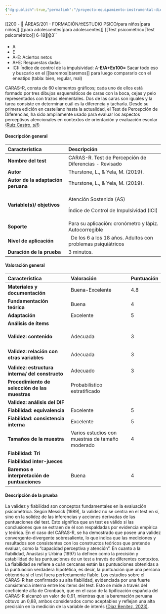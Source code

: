 ```yaml
---
{"dg-publish":true,"permalink":"/proyecto-equipamiento-instrumental-dioses/caras-r-test-de-percepcion-de-diferencias-revisado/"}
---
```


[[200 - 📌 ÁREAS/201 - FORMACIÓN/🤓ESTUDIO PSICO/para niños\|para niños]] [[para adolescentes\|para adolescentes]]  [[Test psicométrico\|Test psicométrico]]
6-18🎂⌚3´´
- A
- E
- A-E: Aciertos netos
- A+E: Respuestas dadas
- ICI: Índice de control de la impulsividad: A-**E/A+Ex100=**
Sacar todo eso y buscarlo en el [[baremos\|baremos]] para luego compararlo con el eneatipo (tabla: bien, regular, mal)

CARAS–R, consta de 60 elementos gráficos; cada uno de ellos está formado por tres dibujos esquemáticos de caras con la boca, cejas y pelo representados con trazos elementales. Dos de las caras son iguales y la tarea consiste en determinar cuál es la diferencia y tacharla. Desde su primera edición en castellano hasta la actualidad, el Test de Percepción de Diferencias, ha sido ampliamente usado para evaluar los aspectos perceptivos atencionales en contextos de orientación y evaluación escolar [(Ruiz Castro, s/f)](https://www.zotero.org/google-docs/?JhPRWM)
#### <a name="_t03x9a3y3uk3"></a>**Descripción general** 

|**Característica**|**Descripción**|
| :- | :- |
|**Nombre del test**|CARAS-R. Test de Percepción de Diferencias - Revisado|
|**Autor**|Thurstone, L., & Yela, M. (2019). |
|**Autor de la adaptación peruana**|Thurstone, L., & Yela, M. (2019). |
|**Variable(s)/ objetivos**|<p>Atención Sostenida (AS)</p><p>Índice de Control de Impulsividad (ICI)</p>|
|**Soporte**|Para su aplicación: cronómetro y lápiz. Autocorregible|
|**Nivel de aplicación**|` `De los 6 a los 18 años. Adultos con problemas psiquiátricos|
|**Duración de la prueba**|3 minutos. |
#### <a name="_s2ibwkzi410n"></a>**Valoración general**

|**Característica**|**Valoración**|**Puntuación**|
| :- | :- | :- |
|**Materiales y documentación**|Buena-Excelente|4\.8|
|**Fundamentación teórica**|Buena|4|
|**Adaptación**|Excelente|5|
|**Análisis de ítems**|||
|**Validez: contenido**|Adecuada|<p>3</p><p></p>|
|**Validez: relación con otras variables**|<p> </p><p>Adecuada</p>|<p> </p><p>3</p>|
|**Validez: estructura interna/ del constructo**|Adecuado |3|
|**Procedimiento de selección de las muestras**|Probabilístico estratificado||
|**Validez: análisis del DIF**|||
|**Fiabilidad: equivalencia**|Excelente|5|
|**Fiabilidad: consistencia interna**|Excelente|5|
|**Tamaños de la muestra**|Varios estudios con muestras de tamaño moderado|4|
|**Fiabilidad: Tri**|||
|**Fiabilidad inter-jueces**|||
|**Baremos e interpretación de puntuaciones**|<p> </p><p>Buena</p>|<p> </p><p>4</p>|
#### <a name="_muqfgodkt5aq"></a>**Descripción de la prueba**
La validez y fiabilidad son conceptos fundamentales en la evaluación psicométrica. Según Messick (1989), la validez no se centra en el test en sí, sino en la solidez de las inferencias y acciones derivadas de las puntuaciones del test. Esto significa que un test es válido si las conclusiones que se extraen de él son respaldadas por evidencia empírica y teórica. En el caso del CARAS-R, se ha demostrado que posee una validez convergente-divergente sobresaliente, lo que indica que las mediciones y resultados son consistentes con los constructos teóricos que pretende evaluar, como la “capacidad perceptiva y atención”.
En cuanto a la fiabilidad, Anastasi y Urbina (1997) la definen como la precisión y estabilidad de las puntuaciones de un test a través de diferentes contextos. La fiabilidad se refiere a cuán cercanas están las puntuaciones obtenidas a la puntuación verdadera hipotética, es decir, la puntuación que una persona obtendría si el test fuera perfectamente fiable. Los estudios sobre el CARAS-R han confirmado su alta fiabilidad, evidenciada por una fuerte consistencia interna entre los ítems del test. Esto se mide a través del coeficiente alfa de Cronbach, que en el caso de la tipificación española del CARAS-R alcanzó un valor de 0,91, mientras que la baremación peruana obtuvo un 0,88, ambos considerados como aceptables y reflejan una alta precisión en la medición de la variable de interés [(Diaz Benitez, 2023)](https://www.zotero.org/google-docs/?c1GPwT).